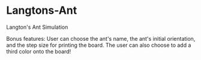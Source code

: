 # Langtons-Ant
Langton's Ant Simulation

Bonus features: User can choose the ant's name, the ant's initial orientation, and the step size for printing the board. The user can also choose to add a third color onto the board!
